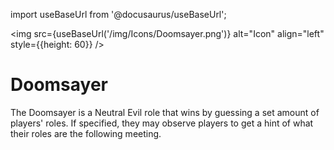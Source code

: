 import useBaseUrl from '@docusaurus/useBaseUrl';

<img src={useBaseUrl('/img/Icons/Doomsayer.png')} alt="Icon" align="left" style={{height: 60}} />
# Doomsayer

The Doomsayer is a Neutral Evil role that wins by guessing a set amount of players' roles. If specified, they may observe players to get a hint of what their roles are the following meeting.

